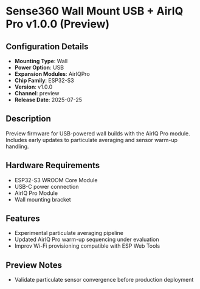 # Sense360 Wall Mount USB + AirIQ Pro v1.0.0 (Preview)

## Configuration Details
- **Mounting Type**: Wall
- **Power Option**: USB
- **Expansion Modules**: AirIQPro
- **Chip Family**: ESP32-S3
- **Version**: v1.0.0
- **Channel**: preview
- **Release Date**: 2025-07-25

## Description
Preview firmware for USB-powered wall builds with the AirIQ Pro module. Includes early updates to particulate averaging and sensor warm-up handling.

## Hardware Requirements
- ESP32-S3 WROOM Core Module
- USB-C power connection
- AirIQ Pro Module
- Wall mounting bracket

## Features
- Experimental particulate averaging pipeline
- Updated AirIQ Pro warm-up sequencing under evaluation
- Improv Wi-Fi provisioning compatible with ESP Web Tools

## Preview Notes
- Validate particulate sensor convergence before production deployment
